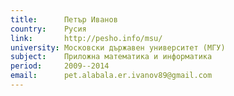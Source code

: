 ```yaml
---
title:      Петър Иванов
country:    Русия
link:       http://pesho.info/msu/
university: Московски държавен университет (МГУ)
subject:    Приложна математика и информатика
period:     2009--2014
email:      pet.alabala.er.ivanov89@gmail.com
---
```

